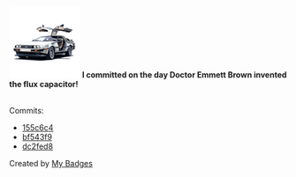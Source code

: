 <img src="https://github.com/my-badges/my-badges/blob/master/badges/delorean/delorean.png?raw=true" alt="I committed on the day Doctor Emmett Brown invented the flux capacitor!" title="I committed on the day Doctor Emmett Brown invented the flux capacitor!" width="128">
<strong>I committed on the day Doctor Emmett Brown invented the flux capacitor!</strong>
<br><br>

Commits:

- <a href="https://github.com/andrewjswan/mediaportal.images.studios/commit/155c6c4f7aa07a1038c99ab278430f6382936aa8">155c6c4</a>
- <a href="https://github.com/andrewjswan/mediaportal-fanart-handler/commit/bf543f9560ff14abb8ac7dda50ff0a1b18d5835f">bf543f9</a>
- <a href="https://github.com/andrewjswan/mediaportal-latest-media-handler/commit/dc2fed874b87319e5cbe1171b9e5d8856e8fdfd1">dc2fed8</a>


Created by <a href="https://github.com/my-badges/my-badges">My Badges</a>